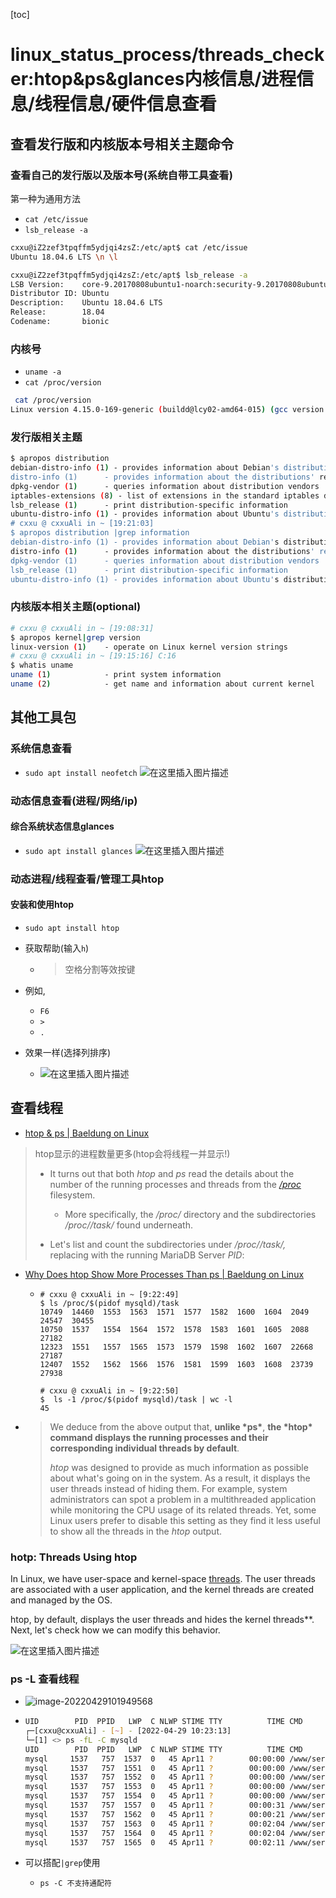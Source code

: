 [toc]

# linux_status_process/threads_checker:htop&ps&glances内核信息/进程信息/线程信息/硬件信息查看

## 查看发行版和内核版本号相关主题命令

### 查看自己的发行版以及版本号(系统自带工具查看)

第一种为通用方法

- `cat /etc/issue`
- `lsb_release -a`

```bash
cxxu@iZ2zef3tpqffm5ydjqi4zsZ:/etc/apt$ cat /etc/issue
Ubuntu 18.04.6 LTS \n \l

cxxu@iZ2zef3tpqffm5ydjqi4zsZ:/etc/apt$ lsb_release -a
LSB Version:    core-9.20170808ubuntu1-noarch:security-9.20170808ubuntu1-noarch
Distributor ID: Ubuntu
Description:    Ubuntu 18.04.6 LTS
Release:        18.04
Codename:       bionic
```

### 内核号

- `uname -a`
- `cat /proc/version`

```bash
 cat /proc/version
Linux version 4.15.0-169-generic (buildd@lcy02-amd64-015) (gcc version 7.5.0 (Ubuntu 7.5.0-3ubuntu1~18.04)) #177-Ubuntu SMP Thu Feb 3 10:50:38 UTC 2022
```
### 发行版相关主题

```bash
$ apropos distribution
debian-distro-info (1) - provides information about Debian's distributions
distro-info (1)      - provides information about the distributions' releases
dpkg-vendor (1)      - queries information about distribution vendors
iptables-extensions (8) - list of extensions in the standard iptables distribution
lsb_release (1)      - print distribution-specific information
ubuntu-distro-info (1) - provides information about Ubuntu's distributions
# cxxu @ cxxuAli in ~ [19:21:03]
$ apropos distribution |grep information
debian-distro-info (1) - provides information about Debian's distributions
distro-info (1)      - provides information about the distributions' releases
dpkg-vendor (1)      - queries information about distribution vendors
lsb_release (1)      - print distribution-specific information
ubuntu-distro-info (1) - provides information about Ubuntu's distributions
```

### 内核版本相关主题(optional)

```bash
# cxxu @ cxxuAli in ~ [19:08:31]
$ apropos kernel|grep version
linux-version (1)    - operate on Linux kernel version strings
# cxxu @ cxxuAli in ~ [19:15:16] C:16
$ whatis uname
uname (1)            - print system information
uname (2)            - get name and information about current kernel
```
##  其他工具包
###  系统信息查看
- `sudo apt install neofetch`
![在这里插入图片描述](https://img-blog.csdnimg.cn/7b079b116e7a462c9212731f044bab8d.png)
###  动态信息查看(进程/网络/ip)
####  综合系统状态信息glances
- `sudo apt install glances`
![在这里插入图片描述](https://img-blog.csdnimg.cn/7f8423b6ba1940c495551d2fc88cbe19.png)

###  动态进程/线程查看/管理工具htop

#### 安装和使用htop

- `sudo apt install htop`

- 获取帮助(输入`h`)
	- > 空格分割等效按键
	
- 例如,
    - `F6`
    - `>`
    - `.`
    
- 效果一样(选择列排序)
	- ![在这里插入图片描述](https://img-blog.csdnimg.cn/92db1db1fc874a39afd5ec1855a0f476.png)

## 查看线程

- [htop & ps | Baeldung on Linux](https://www.baeldung.com/linux/htop-ps-more-processes#why-the-number-of-processes-is-different)

> htop显示的进程数量更多(htop会将线程一并显示!)
>
> - It turns out that both *htop* and *ps* read the details about the number of the running processes and threads from the [*/proc*](https://man7.org/linux/man-pages/man5/proc.5.html) filesystem. 
>   - More specifically, the */proc/<pid>* directory and the subdirectories */proc/<pid>/task/<tid>* found underneath.
>
> - Let's list and count the subdirectories under */proc/<pid>/task/,* replacing *<pid>* with the running MariaDB Server *PID*:

- [Why Does htop Show More Processes Than ps | Baeldung on Linux](https://www.baeldung.com/linux/htop-ps-more-processes#why-the-number-of-processes-is-different)

  - ```
    # cxxu @ cxxuAli in ~ [9:22:49]
    $ ls /proc/$(pidof mysqld)/task
    10749  14460  1553  1563  1571  1577  1582  1600  1604  2049   24547  30455
    10750  1537   1554  1564  1572  1578  1583  1601  1605  2088   27182
    12323  1551   1557  1565  1573  1579  1598  1602  1607  22668  27187
    12407  1552   1562  1566  1576  1581  1599  1603  1608  23739  27938
    
    # cxxu @ cxxuAli in ~ [9:22:50]
    $  ls -1 /proc/$(pidof mysqld)/task | wc -l
    45
    
    ```

- > We deduce from the above output that, **unlike \*ps\***, **the \*htop\* command displays the running processes and their corresponding individual threads by default**.
  >
  > *htop* was designed to provide as much information as possible about what's going on in the system. As a result, it displays the user threads instead of hiding them. For example, system administrators can spot a problem in a multithreaded application while monitoring the CPU usage of its related threads. Yet, some Linux users prefer to disable this setting as they find it less useful to show all the threads in the *htop* output.

### hotp: Threads Using  htop

In Linux, we have user-space and kernel-space [threads](https://www.baeldung.com/linux/process-vs-thread). The user threads are associated with a user application, and the kernel threads are created and managed by the OS.

htop, by default, displays the user threads and hides the kernel threads**. Next, let's check how we can modify this behavior.

![在这里插入图片描述](https://img-blog.csdnimg.cn/60ba603a9463433ba67d15e85d35d3b3.png)

### ps -L 查看线程

- ![image-20220429101949568](https://cdn.jsdelivr.net/gh/xuchaoxin1375/pictures@main/images/image-20220429101949568.png)

- ```bash
  UID        PID  PPID   LWP  C NLWP STIME TTY          TIME CMD
  ┌─[cxxu@cxxuAli] - [~] - [2022-04-29 10:23:13]
  └─[1] <> ps -fL -C mysqld
  UID        PID  PPID   LWP  C NLWP STIME TTY          TIME CMD
  mysql     1537   757  1537  0   45 Apr11 ?        00:00:00 /www/server/mysql/bin/mysqld --basedir=/www/server/mysql --datadir=/www/server/data --plugin-dir=/www/server/mysql/lib/plugin --
  mysql     1537   757  1551  0   45 Apr11 ?        00:00:00 /www/server/mysql/bin/mysqld --basedir=/www/server/mysql --datadir=/www/server/data --plugin-dir=/www/server/mysql/lib/plugin --
  mysql     1537   757  1552  0   45 Apr11 ?        00:00:00 /www/server/mysql/bin/mysqld --basedir=/www/server/mysql --datadir=/www/server/data --plugin-dir=/www/server/mysql/lib/plugin --
  mysql     1537   757  1553  0   45 Apr11 ?        00:00:00 /www/server/mysql/bin/mysqld --basedir=/www/server/mysql --datadir=/www/server/data --plugin-dir=/www/server/mysql/lib/plugin --
  mysql     1537   757  1554  0   45 Apr11 ?        00:00:00 /www/server/mysql/bin/mysqld --basedir=/www/server/mysql --datadir=/www/server/data --plugin-dir=/www/server/mysql/lib/plugin --
  mysql     1537   757  1557  0   45 Apr11 ?        00:00:31 /www/server/mysql/bin/mysqld --basedir=/www/server/mysql --datadir=/www/server/data --plugin-dir=/www/server/mysql/lib/plugin --
  mysql     1537   757  1562  0   45 Apr11 ?        00:00:21 /www/server/mysql/bin/mysqld --basedir=/www/server/mysql --datadir=/www/server/data --plugin-dir=/www/server/mysql/lib/plugin --
  mysql     1537   757  1563  0   45 Apr11 ?        00:02:04 /www/server/mysql/bin/mysqld --basedir=/www/server/mysql --datadir=/www/server/data --plugin-dir=/www/server/mysql/lib/plugin --
  mysql     1537   757  1564  0   45 Apr11 ?        00:02:04 /www/server/mysql/bin/mysqld --basedir=/www/server/mysql --datadir=/www/server/data --plugin-dir=/www/server/mysql/lib/plugin --
  mysql     1537   757  1565  0   45 Apr11 ?        00:02:11 /www/server/mysql/bin/mysqld --basedir=/www/server/mysql --datadir=/www/server/data --plugin-dir=/www/server/mysql/lib/plugin --
  ```

- 可以搭配`|grep`使用

  - `ps -C 不支持通配符`
